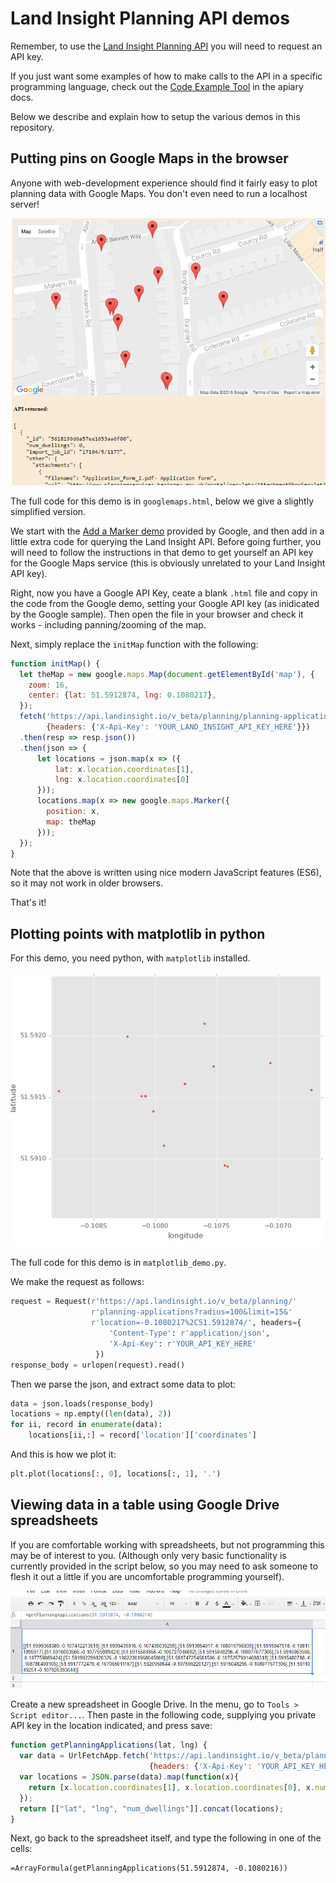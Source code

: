 # Land Insight Planning API demos
Remember, to use the [Land Insight Planning API](http://www.landinsight.io/api) you will need to request an API key.   


If you just want some examples of how to make calls to the API in a specific programming language, check out the [Code Example Tool](http://docs.landinsight.apiary.io/#reference/planning-applications/list/get?console=1) in the apiary docs.  


Below we describe and explain how to setup the various demos in this repository.


## Putting pins on Google Maps in the browser

Anyone with web-development experience should find it fairly easy to plot planning data with Google Maps.  You don't even need to run a localhost server!   

![screenshot of demo](googlemaps_screenshot.png)

The full code for this demo is in `googlemaps.html`, below we give a slightly simplified version.   

We start with the [Add a Marker demo](https://developers.google.com/maps/documentation/javascript/adding-a-google-map) provided by Google, and then add in a little extra code for querying the Land Insight API.  Before going further, you will need to follow the instructions in that demo to get yourself an API key for the Google Maps service (this is obviously unrelated to your Land Insight API key).   

Right, now you have a Google API Key, ceate a blank `.html` file and copy in the code from the Google demo, setting your Google API key (as inidicated by the Google sample).  Then open the file in your browser and check it works - including panning/zooming of the map.

Next, simply replace the `initMap` function with the following:

```javascript
function initMap() {
  let theMap = new google.maps.Map(document.getElementById('map'), {
    zoom: 16,
    center: {lat: 51.5912874, lng: 0.1080217},
  });
  fetch('https://api.landinsight.io/v_beta/planning/planning-applications?radius=100&limit=15&location=1080217%2C51.5912874/',
        {headers: {'X-Api-Key': 'YOUR_LAND_INSIGHT_API_KEY_HERE'}})
  .then(resp => resp.json())
  .then(json => {
      let locations = json.map(x => ({
          lat: x.location.coordinates[1],
          lng: x.location.coordinates[0]
      }));
      locations.map(x => new google.maps.Marker({
        position: x,
        map: theMap
      }));
  });
}
```

Note that the above is written using nice modern JavaScript features (ES6), so it may not work in older browsers.

That's it!


## Plotting points with matplotlib in python

For this demo, you need python, with `matplotlib` installed. 

![screenshot of demo](matplotlib_screenshot.png)

The full code for this demo is in `matplotlib_demo.py`.   

We make the request as follows:

```python
request = Request(r'https://api.landinsight.io/v_beta/planning/'
                  r'planning-applications?radius=100&limit=15&'
                  r'location=-0.1080217%2C51.5912874/', headers={
                      'Content-Type': r'application/json',
                      'X-Api-Key': r'YOUR_API_KEY_HERE'
                   })
response_body = urlopen(request).read()
```

Then we parse the json, and extract some data to plot:

```python
data = json.loads(response_body)
locations = np.empty((len(data), 2))
for ii, record in enumerate(data):
    locations[ii,:] = record['location']['coordinates']
```

And this is how we plot it:
```python
plt.plot(locations[:, 0], locations[:, 1], '.')
```

## Viewing data in a table using Google Drive spreadsheets

If you are comfortable working with spreadsheets, but not programming this may be of interest to you.  (Although only very basic functionality is currently provided in the script below, so you may need to ask someone to flesh it out a little if you are uncomfortable programming yourself).

![screenshot of demo](spreadsheet_screenshot.png)

Create a new spreadsheet in Google Drive. In the menu, go to `Tools > Script editor...`.  Then paste in the following code, supplying you private API key in the location indicated,  and press save:

```javascript
function getPlanningApplications(lat, lng) {
  var data = UrlFetchApp.fetch('https://api.landinsight.io/v_beta/planning/planning-applications?radius=100&limit=15&location=' + lng + '%2C' + lat + '/',
                               {headers: {'X-Api-Key': 'YOUR_API_KEY_HERE'}}).getContentText();
  var locations = JSON.parse(data).map(function(x){
    return [x.location.coordinates[1], x.location.coordinates[0], x.num_dwellings];
  });
  return [["lat", "lng", "num_dwellings"]].concat(locations);
}
```

Next, go back to the spreadsheet itself, and type the following in one of the cells:  

```
=ArrayFormula(getPlanningApplications(51.5912874, -0.1080216))
```
